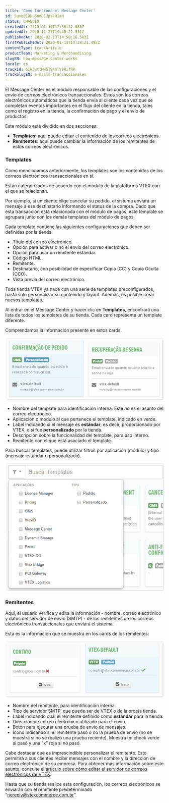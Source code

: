 ```yaml
---
title: 'Cómo funciona el Message Center'
id: 5uvq01BDu6nnDEJpseR1aH
status: CHANGED
createdAt: 2020-01-10T12:36:32.085Z
updatedAt: 2020-11-27T19:40:22.331Z
publishedAt: 2020-02-13T14:58:16.503Z
firstPublishedAt: 2020-01-13T14:38:21.495Z
contentType: trackArticle
productTeam: Marketing & Merchandising
slugEN: how-message-center-works
locale: es
trackId: 6IkJwttMw5T84mlY9RifRP
trackSlugEN: e-mails-transaccionales
---
```


El Message Center es el módulo responsable de las configuraciones y el envío de correos electrónicos transaccionales. Estos son los correos electrónicos automáticos que la tienda envía al cliente cada vez que se completan eventos importantes en el flujo del cliente en la tienda, tales como el registro en la tienda, la confirmación de pago y el envío de productos.  

Este módulo está dividido en dos secciones: 
- __Templates__: aquí puede editar el contenido de los correos electrónicos. 
- __Remitentes__: aquí puede cambiar la información de los remitentes de estos correos electrónicos.

### Templates

Como mencionamos anteriormente, los templates son los contenidos de los correos electrónicos transaccionales en sí.

Están categorizados de acuerdo con el módulo de la plataforma VTEX con el que se relacionan.

Por ejemplo, si un cliente elige cancelar su pedido, el sistema enviará un mensaje a ese destinatario informando el status de la compra. Dado que esta transacción está relacionada con el módulo de pagos, este template se agrupará junto con los demás templates del módulo de pagos.

Cada template contiene las siguientes configuraciones que deben ser definidas por la tienda:
- Título del correo electrónico.
- Opción para activar o no el envío del correo electrónico.
- Opción para usar un remitente estándar.
- Código HTML.
- Remitente.
- Destinatario, con posibilidad de especificar Copia (CC) y Copia Oculta (CCO).
- Vista previa del correo electrónico.

Toda tienda VTEX ya nace con una serie de templates preconfigurados, basta solo personalizar su contenido y layout. Además, es posible crear nuevos templates.

Al entrar en el Message Center y hacer clic en __Templates__, encontrará una lista de todos los templates de su tienda. Cada card representa un template diferente.

Comprendamos la información presente en estos cards.

![Emails 1 1](https://raw.githubusercontent.com/vtexdocs/help-center-content/refs/heads/main/docs/es/tracks/e-mails-transaccionales/como-funciona-el-message-center_1.png)

- Nombre del template para identificación interna. Este *no* es el asunto del correo electrónico.  
- Aplicación o módulo al que pertenece el template, indicado en verde.  
- Label indicando si el mensaje es __estándar__; es decir, proporcionado por VTEX, o si fue __personalizado__ por la tienda.
- Descripción sobre la funcionalidad del template, para uso interno.  
- Remitente con el que está asociado el template.  
  
Para buscar templates, puede utilizar filtros por aplicación (módulo) y tipo (mensaje estándar o personalizado).

![Emails 1 2](https://raw.githubusercontent.com/vtexdocs/help-center-content/refs/heads/main/docs/es/tracks/e-mails-transaccionales/como-funciona-el-message-center_2.png)

### Remitentes

Aquí, el usuario verifica y edita la información - nombre, correo electrónico y datos del servidor de envío (SMTP) - de los remitentes de los correos electrónicos transaccionales que enviará el sistema.

Esta es la información que se muestra en los cards de los remitentes:

![Emails 1 3](https://raw.githubusercontent.com/vtexdocs/help-center-content/refs/heads/main/docs/es/tracks/e-mails-transaccionales/como-funciona-el-message-center_3.png)

- Nombre del remitente, para identificación interna.  
- Tipo de servidor SMTP, que puede ser de VTEX o de la propia tienda.  
- Label indicando cuál el remitente definido como __estándar__ para la tienda.  
- Dirección de correo electrónico utilizado para el envío.  
- Botón para ejecutar una prueba de envío de mensajes.  
- Ícono indicando si el remitente pasó o no la prueba de envío (no se muestra si no se realizó una prueba reciente). Muestra un check verde si pasó y una "x" roja si no pasó.

Cabe destacar que es imprescindible personalizar el remitente. Esto permitirá a sus clientes recibir mensajes con el nombre y la dirección de correo electrónico de su empresa. Para obtener más información sobre este asunto, consulte el [artículo sobre cómo editar el servidor de correos electrónicos de VTEX](https://help.vtex.com/es/tutorial/personalizando-o-smtp-da-vtex).

Hasta que su tienda realice esta configuración, los correos electrónicos se enviarán con el remitente predeterminado “noreply@vtexcommerce.com.br”.
